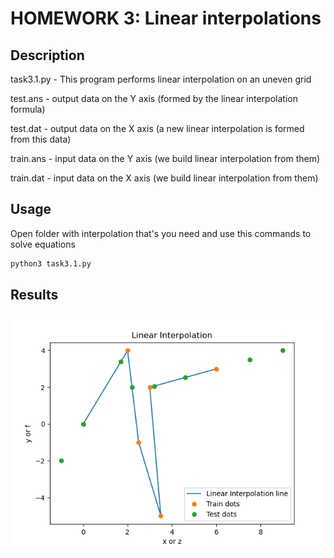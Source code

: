 # HOMEWORK 3: Linear interpolations

## Description

task3.1.py - This program performs linear interpolation on an uneven grid

test.ans - output data on the Y axis (formed by the linear interpolation formula)

test.dat - output data on the X axis (a new linear interpolation is formed from this data)

train.ans - input data on the Y axis (we build linear interpolation from them)

train.dat - input data on the X axis (we build linear interpolation from them)

## Usage

Open folder with interpolation that's you need and use this commands to solve equations

```bash
python3 task3.1.py
```
## Results
![Result](./results.png "Results")
